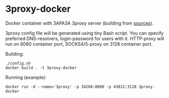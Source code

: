 # 3proxy-docker
Docker container with 3APA3A 3proxy server (building from [sources](https://github.com/z3APA3A/3proxy)).

3proxy config file will be generated using tiny Bash script.
You can specify preferred DNS-resolvers, login-password for users with it.
HTTP-proxy will run on 8080 container port, SOCKS4/5-proxy on 3128 container port.

Building:
```
./config.sh
docker build . -t 3proxy-docker
```
Running (example):

`docker run -d --name='3proxy' -p 34204:8080 -p 43012:3128 3proxy-docker`
